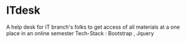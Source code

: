 # ITdesk
A help desk for IT branch's folks to get access of all materials at a one place in an online semester 
Tech-Stack : Bootstrap , Jquery
